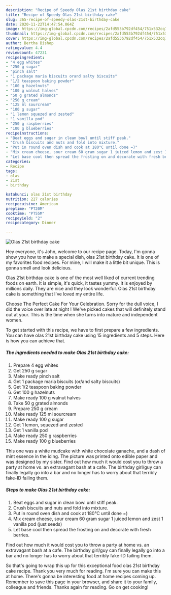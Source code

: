 ```yaml
---
description: "Recipe of Speedy Olas 21st birthday cake"
title: "Recipe of Speedy Olas 21st birthday cake"
slug: 365-recipe-of-speedy-olas-21st-birthday-cake
date: 2020-11-22T14:47:54.064Z
image: https://img-global.cpcdn.com/recipes/2afd553b792df454/751x532cq70/olas-21st-birthday-cake-recipe-main-photo.jpg
thumbnail: https://img-global.cpcdn.com/recipes/2afd553b792df454/751x532cq70/olas-21st-birthday-cake-recipe-main-photo.jpg
cover: https://img-global.cpcdn.com/recipes/2afd553b792df454/751x532cq70/olas-21st-birthday-cake-recipe-main-photo.jpg
author: Bertha Bishop
ratingvalue: 4.4
reviewcount: 47231
recipeingredient:
- "4 egg whites"
- "250 g sugar"
- "pinch salt"
- "1 package maria biscuits orand salty biscuits"
- "1/2 teaspoon baking powder"
- "100 g hazelnuts"
- "100 g walnut halves"
- "50 g grated almonds"
- "250 g cream"
- "125 ml sourcream"
- "100 g sugar"
- "1 lemon squezed and zested"
- "1 vanilla pod"
- "250 g raspberries"
- "100 g blueberries"
recipeinstructions:
- "Beat eggs and sugar in clean bowl until stiff peak."
- "Crush biscuits and nuts and fold into mixture."
- "Put in round oven dish and cook at 180°C until done =)"
- "Mix cream cheese, sour cream 60 gram sugar 1 juiced lemon and zest 1 vanilla pod (just seeds)"
- "Let base cool then spread the frosting on and decorate with fresh berries."
categories:
- Recipe
tags:
- olas
- 21st
- birthday

katakunci: olas 21st birthday 
nutrition: 227 calories
recipecuisine: American
preptime: "PT20M"
cooktime: "PT55M"
recipeyield: "2"
recipecategory: Dinner

---
```



![Olas 21st birthday cake](https://img-global.cpcdn.com/recipes/2afd553b792df454/751x532cq70/olas-21st-birthday-cake-recipe-main-photo.jpg)

Hey everyone, it's John, welcome to our recipe page. Today, I'm gonna show you how to make a special dish, olas 21st birthday cake. It is one of my favorites food recipes. For mine, I will make it a little bit unique. This is gonna smell and look delicious.

Olas 21st birthday cake is one of the most well liked of current trending foods on earth. It is simple, it's quick, it tastes yummy. It is enjoyed by millions daily. They are nice and they look wonderful. Olas 21st birthday cake is something that I've loved my entire life.

Choose The Perfect Cake For Your Celebration. Sorry for the dull voice, I did the voice over late at night ! We&#39;ve picked cakes that will definitely stand out at your. This is the time when she turns into mature and independent women.


To get started with this recipe, we have to first prepare a few ingredients. You can have olas 21st birthday cake using 15 ingredients and 5 steps. Here is how you can achieve that.

<!--inarticleads1-->

##### The ingredients needed to make Olas 21st birthday cake:

1. Prepare 4 egg whites
1. Get 250 g sugar
1. Make ready pinch salt
1. Get 1 package maria biscuits (or/and salty biscuits)
1. Get 1/2 teaspoon baking powder
1. Get 100 g hazelnuts
1. Make ready 100 g walnut halves
1. Take 50 g grated almonds
1. Prepare 250 g cream
1. Make ready 125 ml sourcream
1. Make ready 100 g sugar
1. Get 1 lemon, squezed and zested
1. Get 1 vanilla pod
1. Make ready 250 g raspberries
1. Make ready 100 g blueberries


This one was a white mudcake with white chocolate ganache, and a dash of mint essence in the icing. The picture was printed onto edible paper and was designed by my sister. Find out how much it would cost you to throw a party at home vs. an extravagant bash at a cafe. The birthday girl/guy can finally legally go into a bar and no longer has to worry about that terribly fake-ID failing them. 

<!--inarticleads2-->

##### Steps to make Olas 21st birthday cake:

1. Beat eggs and sugar in clean bowl until stiff peak.
1. Crush biscuits and nuts and fold into mixture.
1. Put in round oven dish and cook at 180°C until done =)
1. Mix cream cheese, sour cream 60 gram sugar 1 juiced lemon and zest 1 vanilla pod (just seeds)
1. Let base cool then spread the frosting on and decorate with fresh berries.


Find out how much it would cost you to throw a party at home vs. an extravagant bash at a cafe. The birthday girl/guy can finally legally go into a bar and no longer has to worry about that terribly fake-ID failing them. 

So that's going to wrap this up for this exceptional food olas 21st birthday cake recipe. Thank you very much for reading. I'm sure you can make this at home. There's gonna be interesting food at home recipes coming up. Remember to save this page in your browser, and share it to your family, colleague and friends. Thanks again for reading. Go on get cooking!
